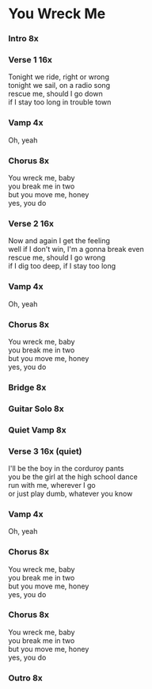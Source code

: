 # You Wreck Me

### Intro  8x  

### Verse 1  16x
Tonight we ride, right or wrong  
tonight we sail, on a radio song  
rescue me, should I go down  
if I stay too long in trouble town  

### Vamp  4x
Oh, yeah

### Chorus  8x
You wreck me, baby  
you break me in two  
but you move me, honey  
yes, you do  

### Verse 2  16x
Now and again I get the feeling  
well if I don't win, I'm a gonna break even  
rescue me, should I go wrong  
if I dig too deep, if I stay too long  

### Vamp  4x
Oh, yeah

### Chorus  8x
You wreck me, baby  
you break me in two  
but you move me, honey  
yes, you do  

### Bridge  8x

### Guitar Solo  8x

### Quiet Vamp  8x

### Verse 3  16x (quiet)
I'll be the boy in the corduroy pants  
you be the girl at the high school dance  
run with me, wherever I go  
or just play dumb, whatever you know

### Vamp  4x
Oh, yeah

### Chorus  8x
You wreck me, baby  
you break me in two  
but you move me, honey  
yes, you do  

### Chorus  8x
You wreck me, baby  
you break me in two  
but you move me, honey  
yes, you do  

### Outro  8x

